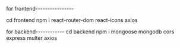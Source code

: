 for frontend----------------

cd frontend
npm i react-router-dom react-icons axios 


for backend------------
 cd backend
 npm i mongoose mongodb cors express multer axios 
